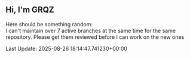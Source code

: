 ## Hi, I'm GRQZ
Here should be something random:  
I can't maintain over 7 active branches at the same time for the same repository.
Please get them reviewed before I can work on the new ones

Last Update: 2025-08-26 18:14:47.741230+00:00
